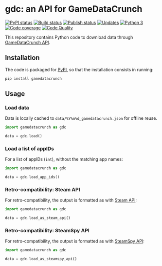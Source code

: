 # gdc: an API for GameDataCrunch

[![PyPI status][pypi-image]][pypi]
[![Build status][build-image]][build]
[![Publish status][publish-image]][build]
[![Updates][dependency-image]][pyup]
[![Python 3][python3-image]][pyup]
[![Code coverage][codecov-image]][codecov]
[![Code Quality][codacy-image]][codacy]
  
This repository contains Python code to download data through [GameDataCrunch API][gamedatacrunch].

## Installation

The code is packaged for [PyPI][pypi], so that the installation consists in running:
```bash
pip install gamedatacrunch
```

## Usage

### Load data

Data is locally cached to `data/%Y%m%d_gamedatacrunch.json` for offline reuse.
```python
import gamedatacrunch as gdc

data = gdc.load()
```

### Load a list of appIDs

For a list of appIDs (`int`), without the matching app names:
```python
import gamedatacrunch as gdc

data = gdc.load_app_ids()
```

### Retro-compatibility: Steam API

For retro-compatibility, the output is formatted as with [Steam API][steam-api]:
```python
import gamedatacrunch as gdc

data = gdc.load_as_steam_api()
```

### Retro-compatibility: SteamSpy API

For retro-compatibility, the output is formatted as with [SteamSpy API][steamspy-api]:
```python
import gamedatacrunch as gdc

data = gdc.load_as_steamspy_api()
```

<!-- Definitions -->

[gamedatacrunch]: <https://www.gamedatacrunch.com>
[steamspy-api]: <https://github.com/woctezuma/steamspypi>
[steam-api]: <https://steamapi.xpaw.me/#ISteamApps/GetAppList>

<!-- Definitions for badges -->

[pypi]: <https://pypi.python.org/pypi/gamedatacrunch>
[pypi-image]: <https://badge.fury.io/py/gamedatacrunch.svg>

[build]: <https://github.com/woctezuma/gamedatacrunch/actions>
[build-image]: <https://github.com/woctezuma/gamedatacrunch/workflows/Python package/badge.svg?branch=master>
[publish-image]: <https://github.com/woctezuma/gamedatacrunch/workflows/Upload Python Package/badge.svg?branch=master>

[pyup]: <https://pyup.io/repos/github/woctezuma/gamedatacrunch/>
[dependency-image]: <https://pyup.io/repos/github/woctezuma/gamedatacrunch/shield.svg>
[python3-image]: <https://pyup.io/repos/github/woctezuma/gamedatacrunch/python-3-shield.svg>

[codecov]: <https://codecov.io/gh/woctezuma/gamedatacrunch>
[codecov-image]: <https://codecov.io/gh/woctezuma/gamedatacrunch/branch/master/graph/badge.svg>

[codacy]: <https://www.codacy.com/app/woctezuma/gamedatacrunch>
[codacy-image]: <https://api.codacy.com/project/badge/Grade/1033f9ca50bf4fdf9d41bd2365558ce3>
